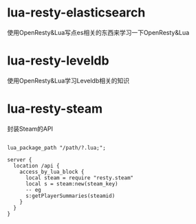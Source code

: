 # lua-resty-elasticsearch
使用OpenResty&amp;Lua写点es相关的东西来学习一下OpenResty&Lua

# lua-resty-leveldb
使用OpenResty&amp;Lua学习Leveldb相关的知识

# lua-resty-steam
封装Steam的API

```

lua_package_path "/path/?.lua;";

server {
  location /api {
    access_by_lua_block {
      local steam = require "resty.steam"
      local s = steam:new(steam_key)
      -- eg
      s:getPlayerSummaries(steamid)
    }
  }
}

```
